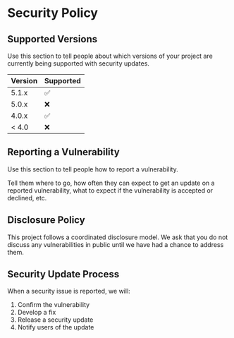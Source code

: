 # Security Policy

## Supported Versions

Use this section to tell people about which versions of your project are currently being supported with security updates.

| Version | Supported          |
| ------- | ------------------ |
| 5.1.x   | :white_check_mark: |
| 5.0.x   | :x:                |
| 4.0.x   | :white_check_mark: |
| < 4.0   | :x:                |

## Reporting a Vulnerability

Use this section to tell people how to report a vulnerability.

Tell them where to go, how often they can expect to get an update on a reported vulnerability, what to expect if the vulnerability is accepted or declined, etc.

## Disclosure Policy

This project follows a coordinated disclosure model. We ask that you do not discuss any vulnerabilities in public until we have had a chance to address them.

## Security Update Process

When a security issue is reported, we will:

1. Confirm the vulnerability
2. Develop a fix
3. Release a security update
4. Notify users of the update